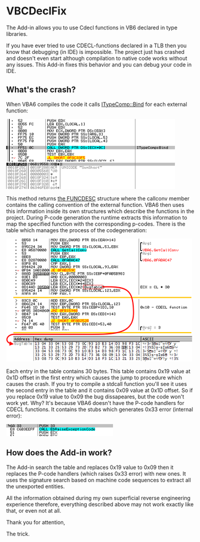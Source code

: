 # VBCDeclFix

 The Add-in allows you to use Cdecl functions in VB6 declared in type libraries.
 
 If you have ever tried to use CDECL-functions declared in a TLB then you know that debugging (in IDE) is impossible. The project just has crashed and doesn't even start although compilation to native code works without any issues. This Add-in fixes this behavior and you can debug your code in IDE.
 
 ## What's the crash?
 
 When VBA6 compiles the code it calls [ITypeComp::Bind](https://docs.microsoft.com/en-us/windows/win32/api/oaidl/nf-oaidl-itypecomp-bind) for each external function:
 
 ![ITypeComp::Bind](/images/type_bind.png)
 
 This method returns [the FUNCDESC](https://docs.microsoft.com/en-us/windows/win32/api/oaidl/ns-oaidl-funcdesc) structure where the callconv member contains the calling convention of the external function. VBA6 then uses this information inside its own structures which describe the functions in the project. During P-code generation the runtime extracts this information to map the specified function with the corresponding p-codes. There is the table which manages the process of the codegeneration:
 
![ITypeComp::Bind](/images/bug_table.png)

Each entry in the table contains 30 bytes. This table contains 0x19 value at 0x1D offset in the first entry which causes the jump to procedure which causes the crash. If you try to compile a stdcall function you'll see it uses the second entry in the table and it contains 0x09 value at 0x1D offset. So if you replace 0x19 value to 0x09 the bug dissapeares, but the code won't work yet. Why? It's because VBA6 doesn't have the P-code handlers for CDECL functions. It contains the stubs which generates 0x33 error (internal error):

![ITypeComp::Bind](/images/internal_error.png)

 ## How does the Add-in work?
 
 The Add-in search the table and replaces 0x19 value to 0x09 then it replaces the P-code handlers (which raises 0x33 error) with new ones. It uses the signature search based on machine code sequences to extract all the unexported entities.

All the information obtained during my own superficial reverse engineering experience therefore, everything described above may not work exactly like that, or even not at all.

Thank you for attention,

The trick.
